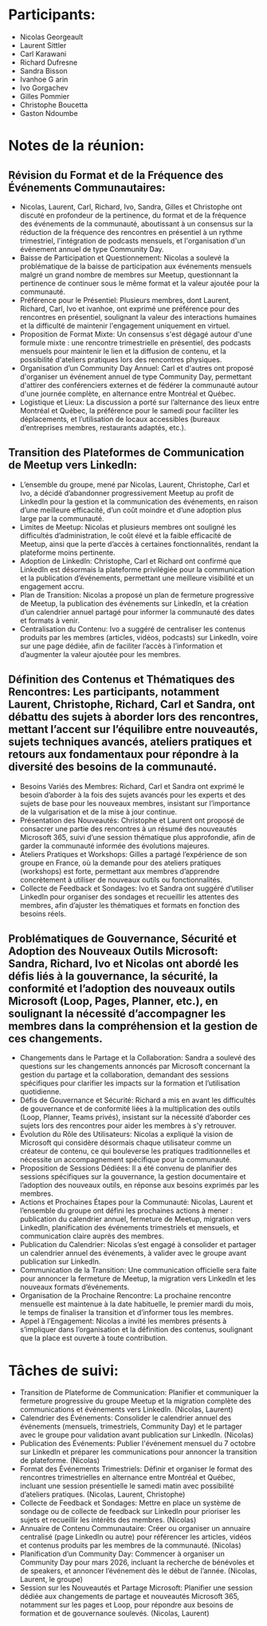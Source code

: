 # Participants:
- Nicolas Georgeault
- Laurent Sittler
- Carl Karawani
- Richard Dufresne
- Sandra Bisson
- Ivanhoe G arin
- Ivo Gorgachev
- Gilles Pommier
- Christophe Boucetta
- Gaston Ndoumbe

# Notes de la réunion:
## Révision du Format et de la Fréquence des Événements Communautaires:
- Nicolas, Laurent, Carl, Richard, Ivo, Sandra, Gilles et Christophe ont discuté en profondeur de la pertinence, du format et de la fréquence des événements de la communauté, aboutissant à un consensus sur la réduction de la fréquence des rencontres en présentiel à un rythme trimestriel, l'intégration de podcasts mensuels, et l'organisation d'un événement annuel de type Community Day.
- Baisse de Participation et Questionnement: Nicolas a soulevé la problématique de la baisse de participation aux événements mensuels malgré un grand nombre de membres sur Meetup, questionnant la pertinence de continuer sous le même format et la valeur ajoutée pour la communauté.
- Préférence pour le Présentiel: Plusieurs membres, dont Laurent, Richard, Carl, Ivo et ivanhoe, ont exprimé une préférence pour des rencontres en présentiel, soulignant la valeur des interactions humaines et la difficulté de maintenir l'engagement uniquement en virtuel.
- Proposition de Format Mixte: Un consensus s'est dégagé autour d'une formule mixte : une rencontre trimestrielle en présentiel, des podcasts mensuels pour maintenir le lien et la diffusion de contenu, et la possibilité d'ateliers pratiques lors des rencontres physiques.
- Organisation d’un Community Day Annuel: Carl et d'autres ont proposé d'organiser un événement annuel de type Community Day, permettant d'attirer des conférenciers externes et de fédérer la communauté autour d'une journée complète, en alternance entre Montréal et Québec.
- Logistique et Lieux: La discussion a porté sur l’alternance des lieux entre Montréal et Québec, la préférence pour le samedi pour faciliter les déplacements, et l’utilisation de locaux accessibles (bureaux d’entreprises membres, restaurants adaptés, etc.).

## Transition des Plateformes de Communication de Meetup vers LinkedIn:
- L’ensemble du groupe, mené par Nicolas, Laurent, Christophe, Carl et Ivo, a décidé d’abandonner progressivement Meetup au profit de LinkedIn pour la gestion et la communication des événements, en raison d’une meilleure efficacité, d’un coût moindre et d’une adoption plus large par la communauté.
- Limites de Meetup: Nicolas et plusieurs membres ont souligné les difficultés d’administration, le coût élevé et la faible efficacité de Meetup, ainsi que la perte d’accès à certaines fonctionnalités, rendant la plateforme moins pertinente.
- Adoption de LinkedIn: Christophe, Carl et Richard ont confirmé que LinkedIn est désormais la plateforme privilégiée pour la communication et la publication d’événements, permettant une meilleure visibilité et un engagement accru.
- Plan de Transition: Nicolas a proposé un plan de fermeture progressive de Meetup, la publication des événements sur LinkedIn, et la création d’un calendrier annuel partagé pour informer la communauté des dates et formats à venir.
- Centralisation du Contenu: Ivo a suggéré de centraliser les contenus produits par les membres (articles, vidéos, podcasts) sur LinkedIn, voire sur une page dédiée, afin de faciliter l’accès à l’information et d’augmenter la valeur ajoutée pour les membres.

## Définition des Contenus et Thématiques des Rencontres: Les participants, notamment Laurent, Christophe, Richard, Carl et Sandra, ont débattu des sujets à aborder lors des rencontres, mettant l’accent sur l’équilibre entre nouveautés, sujets techniques avancés, ateliers pratiques et retours aux fondamentaux pour répondre à la diversité des besoins de la communauté.
- Besoins Variés des Membres: Richard, Carl et Sandra ont exprimé le besoin d’aborder à la fois des sujets avancés pour les experts et des sujets de base pour les nouveaux membres, insistant sur l’importance de la vulgarisation et de la mise à jour continue.
- Présentation des Nouveautés: Christophe et Laurent ont proposé de consacrer une partie des rencontres à un résumé des nouveautés Microsoft 365, suivi d’une session thématique plus approfondie, afin de garder la communauté informée des évolutions majeures.
- Ateliers Pratiques et Workshops: Gilles a partagé l’expérience de son groupe en France, où la demande pour des ateliers pratiques (workshops) est forte, permettant aux membres d’apprendre concrètement à utiliser de nouveaux outils ou fonctionnalités.
- Collecte de Feedback et Sondages: Ivo et Sandra ont suggéré d’utiliser LinkedIn pour organiser des sondages et recueillir les attentes des membres, afin d’ajuster les thématiques et formats en fonction des besoins réels.

## Problématiques de Gouvernance, Sécurité et Adoption des Nouveaux Outils Microsoft: Sandra, Richard, Ivo et Nicolas ont abordé les défis liés à la gouvernance, la sécurité, la conformité et l’adoption des nouveaux outils Microsoft (Loop, Pages, Planner, etc.), en soulignant la nécessité d’accompagner les membres dans la compréhension et la gestion de ces changements.
- Changements dans le Partage et la Collaboration: Sandra a soulevé des questions sur les changements annoncés par Microsoft concernant la gestion du partage et la collaboration, demandant des sessions spécifiques pour clarifier les impacts sur la formation et l’utilisation quotidienne.
- Défis de Gouvernance et Sécurité: Richard a mis en avant les difficultés de gouvernance et de conformité liées à la multiplication des outils (Loop, Planner, Teams privés), insistant sur la nécessité d’aborder ces sujets lors des rencontres pour aider les membres à s’y retrouver.
- Évolution du Rôle des Utilisateurs: Nicolas a expliqué la vision de Microsoft qui considère désormais chaque utilisateur comme un créateur de contenu, ce qui bouleverse les pratiques traditionnelles et nécessite un accompagnement spécifique pour la communauté.
- Proposition de Sessions Dédiées: Il a été convenu de planifier des sessions spécifiques sur la gouvernance, la gestion documentaire et l’adoption des nouveaux outils, en réponse aux besoins exprimés par les membres.
- Actions et Prochaines Étapes pour la Communauté: Nicolas, Laurent et l’ensemble du groupe ont défini les prochaines actions à mener : publication du calendrier annuel, fermeture de Meetup, migration vers LinkedIn, planification des événements trimestriels et mensuels, et communication claire auprès des membres.
- Publication du Calendrier: Nicolas s’est engagé à consolider et partager un calendrier annuel des événements, à valider avec le groupe avant publication sur LinkedIn.
- Communication de la Transition: Une communication officielle sera faite pour annoncer la fermeture de Meetup, la migration vers LinkedIn et les nouveaux formats d’événements.
- Organisation de la Prochaine Rencontre: La prochaine rencontre mensuelle est maintenue à la date habituelle, le premier mardi du mois, le temps de finaliser la transition et d’informer tous les membres.
- Appel à l’Engagement: Nicolas a invité les membres présents à s’impliquer dans l’organisation et la définition des contenus, soulignant que la place est ouverte à toute contribution.

# Tâches de suivi:
- Transition de Plateforme de Communication: Planifier et communiquer la fermeture progressive du groupe Meetup et la migration complète des communications et événements vers LinkedIn. (Nicolas, Laurent)
- Calendrier des Événements: Consolider le calendrier annuel des événements (mensuels, trimestriels, Community Day) et le partager avec le groupe pour validation avant publication sur LinkedIn. (Nicolas)
- Publication des Événements: Publier l'événement mensuel du 7 octobre sur LinkedIn et préparer les communications pour annoncer la transition de plateforme. (Nicolas)
- Format des Événements Trimestriels: Définir et organiser le format des rencontres trimestrielles en alternance entre Montréal et Québec, incluant une session présentielle le samedi matin avec possibilité d’ateliers pratiques. (Nicolas, Laurent, Christophe)
- Collecte de Feedback et Sondages: Mettre en place un système de sondage ou de collecte de feedback sur LinkedIn pour prioriser les sujets et recueillir les intérêts des membres. (Nicolas)
- Annuaire de Contenu Communautaire: Créer ou organiser un annuaire centralisé (page LinkedIn ou autre) pour référencer les articles, vidéos et contenus produits par les membres de la communauté. (Nicolas)
- Planification d’un Community Day: Commencer à organiser un Community Day pour mars 2026, incluant la recherche de bénévoles et de speakers, et annoncer l’événement dès le début de l’année. (Nicolas, Laurent, le groupe)
- Session sur les Nouveautés et Partage Microsoft: Planifier une session dédiée aux changements de partage et nouveautés Microsoft 365, notamment sur les pages et Loop, pour répondre aux besoins de formation et de gouvernance soulevés. (Nicolas, Laurent)
